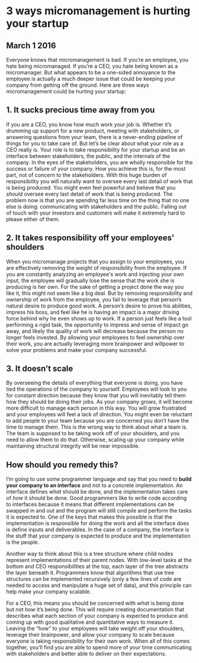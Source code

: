 # 3 ways micromanagement is hurting your startup
## March 1 2016

Everyone knows that micromanagement is bad. If you’re an employee, you hate being micromanaged. If you’re a CEO, you hate being known as a micromanager. But what appears to be a one-sided annoyance to the employee is actually a much deeper issue that could be keeping your company from getting off the ground. Here are three ways micromanagement could be hurting your startup:

## 1. It sucks precious time away from you

If you are a CEO, you know how much work your job is. Whether it’s drumming up support for a new product, meeting with stakeholders, or answering questions from your team, there is a never-ending pipeline of things for you to take care of. But let’s be clear about what your role as a CEO really is. Your role is to take responsibility for your startup and be an interface between stakeholders, the public, and the internals of the company. In the eyes of the stakeholders, you are wholly responsible for the success or failure of your company. How you achieve this is, for the most part, not of concern to the stakeholders. With this huge burden of responsibility you will naturally want to oversee every last detail of work that is being produced. You might even feel powerful and believe that you *should* oversee every last detail of work that is being produced. The problem now is that you are spending far less time on the thing that no one else is doing: communicating with stakeholders and the public. Falling out of touch with your investors and customers will make it extremely hard to please either of them.

## 2. It takes responsibility off your employees' shoulders

When you micromanage projects that you assign to your employees, you are effectively removing the weight of responsibility from the employee. If you are constantly analyzing an employee's work and injecting your own input, the employee will gradually lose the sense that the work she is producing is her own. For the sake of getting a project done the way you like it, this might not seem like a big deal. But by removing responsibility and ownership of work from the employee, you fail to leverage that person’s natural desire to produce good work. A person’s desire to prove his abilities, impress his boss, and feel like he is having an impact is a major driving force behind why he even shows up to work. If a person just feels like a tool performing a rigid task, the opportunity to impress and sense of impact go away, and likely the quality of work will decrease because the person no longer feels invested. By allowing your employees to feel ownership over their work, you are actually leveraging more brainpower and willpower to solve your problems and make your company successful.

## 3. It doesn’t scale

By overseeing the details of everything that everyone is doing, you have tied the operations of the company to yourself. Employees will look to you for constant direction because they know that you will inevitably tell them how they should be doing their jobs. As your company grows, it will become more difficult to manage each person in this way. You will grow frustrated and your employees will feel a lack of direction. You might even be reluctant to add people to your team because you are concerned you don’t have the time to manage them. This is the wrong way to think about what a team is. The team is supposed to be taking work off of your shoulders, and you need to allow them to do that. Otherwise, scaling up your company while maintaining structural integrity will be near impossible.

## How should you remedy this?

I’m going to use some programmer language and say that you need to **build your company to an interface** and not to a concrete implementation. An interface defines *what* should be done, and the implementation takes care of *how* it should be done. Good programmers like to write code according to interfaces because it means that different implementations can be swapped in and out and the program will still compile and perform the tasks it is expected to. One of the keys that makes this possible is that the implementation is responsible for doing the work and all the interface does is define inputs and deliverables. In the case of a company, the interface is the stuff that your company is expected to produce and the implementation is the people.

Another way to think about this is a tree structure where child nodes represent implementations of their parent nodes. With low-level tasks at the bottom and CEO responsibilities at the top, each layer of the tree abstracts the layer beneath it. Programmers know that algorithms that use tree structures can be implemented recursively (only a few lines of code are needed to access and manipulate a huge set of data), and this principle can help make your company scalable.

For a CEO, this means you should be concerned with *what* is being done but not *how* it’s being done. This will require creating documentation that describes what each section of your company is expected to produce and coming up with good qualitative and quantitative ways to measure it. Leaving the “how” to your employees will take weight off your shoulders, leverage their brainpower, and allow your company to scale because everyone is taking responsibility for their own work. When all of this comes together, you’ll find you are able to spend more of your time communicating with stakeholders and better able to deliver on their expectations.
